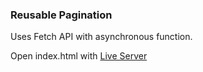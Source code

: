 ### Reusable Pagination
Uses Fetch API with asynchronous function.

Open index.html with [Live Server](https://marketplace.visualstudio.com/items?itemName=ritwickdey.LiveServer)